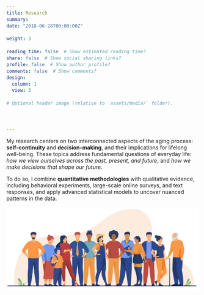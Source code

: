 ```yaml
---
title: Research
summary: 
date: "2018-06-28T00:00:00Z"

weight: 3

reading_time: false  # Show estimated reading time?
share: false  # Show social sharing links?
profile: false  # Show author profile?
comments: false  # Show comments?
design:
  column: 1
  view: 3

# Optional header image (relative to `assets/media/` folder).

  
  
---
```

My research centers on two interconnected aspects of the aging process: **self-continuity** and **decision-making**, and their implications for lifelong well-being. These topics address fundamental questions of everyday life: *how we view ourselves across the past, present, and future*, and *how we make decisions that shape our future*. 

To do so, I combine **quantitative methodologies** with qualitative evidence, including behavioral experiments, large-scale online surveys, and text responses, and apply advanced statistical models to uncover nuanced patterns in the data.


<p align="center">
  <img src="male_cycle.jpeg" width="1600"/>
</p>
